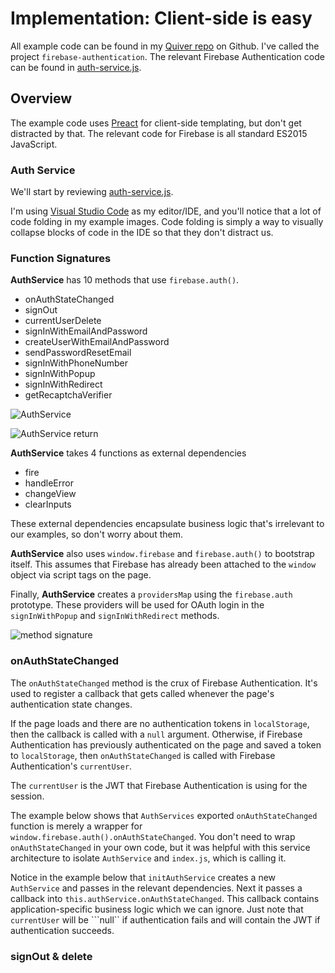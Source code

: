 # Implementation: Client-side is easy

All example code can be found in my
[Quiver repo](https://github.com/deltaepsilon/quiver/tree/master/packages/firebase-authentication)
on Github. I've called the project `firebase-authentication`. The relevant Firebase Authentication
code can be found in
[auth-service.js](https://github.com/deltaepsilon/quiver/blob/master/packages/firebase-authentication/src/services/auth.service.js).

## Overview

The example code uses [Preact](https://github.com/developit/preact) for client-side templating, but
don't get distracted by that. The relevant code for Firebase is all standard ES2015 JavaScript.

### Auth Service

We'll start by reviewing
[auth-service.js](https://github.com/deltaepsilon/quiver/blob/master/packages/firebase-authentication/src/services/auth.service.js).

I'm using [Visual Studio Code](https://code.visualstudio.com/) as my editor/IDE, and you'll notice
that a lot of code folding in my example images. Code folding is simply a way to visually collapse
blocks of code in the IDE so that they don't distract us.

### Function Signatures

**AuthService** has 10 methods that use `firebase.auth()`.

* onAuthStateChanged
* signOut
* currentUserDelete
* signInWithEmailAndPassword
* createUserWithEmailAndPassword
* sendPasswordResetEmail
* signInWithPhoneNumber
* signInWithPopup
* signInWithRedirect
* getRecaptchaVerifier

![AuthService](https://i.imgur.com/ZWrk6uA.png)

![AuthService return](https://i.imgur.com/B7uqUSS.png)

**AuthService** takes 4 functions as external dependencies

* fire
* handleError
* changeView
* clearInputs

These external dependencies encapsulate business logic that's irrelevant to our examples, so don't
worry about them.

**AuthService** also uses `window.firebase` and `firebase.auth()` to bootstrap itself. This assumes that Firebase has already been attached to the ```window``` object via script tags on the page.

Finally, **AuthService** creates a `providersMap` using the `firebase.auth` prototype. These providers will be used for OAuth login in the ```signInWithPopup``` and ```signInWithRedirect``` methods.

![method signature](https://i.imgur.com/CJ8Ohet.png)

### onAuthStateChanged

The ```onAuthStateChanged``` method is the crux of Firebase Authentication. It's used to register a callback that gets called whenever the page's authentication state changes.

If the page loads and there are no authentication tokens in ```localStorage```, then the callback is called with a ```null``` argument. Otherwise, if Firebase Authentication has previously authenticated on the page and saved a token to ```localStorage```, then ```onAuthStateChanged``` is called with Firebase Authentication's ```currentUser```.

The ```currentUser``` is the JWT that Firebase Authentication is using for the session.

The example below shows that ```AuthServices``` exported ```onAuthStateChanged``` function is merely a wrapper for ```window.firebase.auth().onAuthStateChanged```. You don't need to wrap ```onAuthStateChanged``` in your own code, but it was helpful with this service architecture to isolate ```AuthService``` and ```index.js```, which is calling it.

Notice in the example below that ```initAuthService```  creates a new ```AuthService``` and passes in the relevant dependencies. Next it passes a callback into ```this.authService.onAuthStateChanged```. This callback contains application-specific business logic which we can ignore. Just note that ```currentUser``` will be ```null`` if authentication fails and will contain the JWT if authentication succeeds.

### signOut & delete


